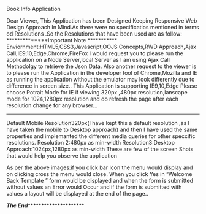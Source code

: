 Book Info Application

Dear Viewer,
This Application has been Designed Keeping Responsive Web Design Approach In Mind.As there were no specificatios mentioned in terms od Resolutions .So the Resolutions that have been used are as follow:
**************Important Note ***********
Enviornment:HTML5,CSS3,Javascript,OOJS Concepts,RWD Approach,Ajax Call,IE9,10,Edge,Chrome,FireFox
I would request you to please run the application on a Node Server,local Server as I am using Ajax Call Methodolgy to retrieve the Json Data.
Also another request to the viewer is to please run the Application in the developer tool of Chrome,Mozilla and IE as running the application without the emulator may look differently due to difference in screen size..
This Application is supporting IE9,10,Edge
Please choose Potrait Mode for IE if viewing 320px ,480px resolution,lanscape mode for 1024,1280px resolution and do refresh the page after each resolution change for any browser…

***********************************

Default Mobile Resolution320px(I have kept this a default resolution ,as I have taken the mobile to Desktop approach)  and then I have used the same properties and implemanted the different media queries for other speccific resolutions.
Resolution 2:480px as min-width
Resolution3:Desktop Approach:1024px,1280px as min-width
These are few of the screen Shots that would help you observe the application



As per the above images:if you click bar Icon the menu would display and on clicking cross the menu would close.
When you click Yes in “Welcome Back Template ” form would be displayed and when the form is submitted without values an Error would Occur and if the form is submitted with values a layout will be displayed at the end of the page..

***************************The End************************************************





